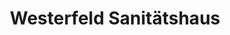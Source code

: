 ---
title: "Westerfeld Sanitätshaus"
url: /espelkamp/westerfeld-sanitaetshaus/
shop: Sanitätshaus
---